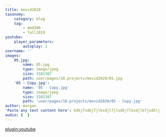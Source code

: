 ```yaml
---
title: movid2020
taxonomy:
    category: blog
    tag:
        - dmd300
        - fall2019
youtube:
    player_parameters:
        autoplay: 1
username: ''
images:
    05.jpg:
        name: 05.jpg
        type: image/jpeg
        size: 3181387
        path: user/pages/10.projects/movid2020/05.jpg
    '05 - Copy.jpg':
        name: '05 - Copy.jpg'
        type: image/jpeg
        size: 3181387
        path: 'user/pages/10.projects/movid2020/05 - Copy.jpg'
author: morgan
'Paste any text content here': kdkjfsdkjfjlksdjlfjlsdkjflksdjlkfjsdkljfklsdjklfjklsddjfklsdjklflj
audio: {  }
---
```


[plugin:youtube](https://www.youtube.com/watch?v=BK8guP9ov2U)